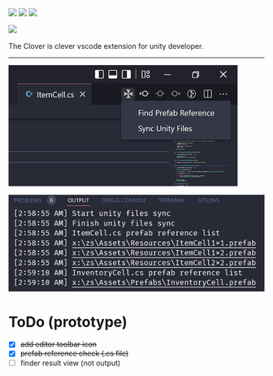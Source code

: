 [![](https://img.shields.io/visual-studio-marketplace/v/dealer.clover-unity)](https://marketplace.visualstudio.com/items?itemName=dealer.clover-unity)
[![](https://img.shields.io/visual-studio-marketplace/d/dealer.clover-unity)](https://marketplace.visualstudio.com/items?itemName=dealer.clover-unity)
![](https://img.shields.io/github/license/weisswolfi/clover)

<img width="25%" src="https://raw.githubusercontent.com/weisswolfi/clover/master/resources/clover-wide.png"/>

The Clover is clever vscode extension for unity developer.

---

![toolbar](resources/toolbar.png)

![output](resources/output.png)

# ToDo (prototype)

- [x] ~~add editor toolbar icon~~
- [x] ~~prefab reference check (.cs file)~~
- [ ] finder result view (not output)